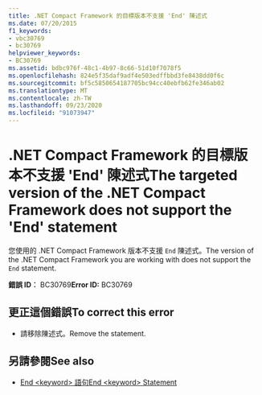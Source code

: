 ```yaml
---
title: .NET Compact Framework 的目標版本不支援 'End' 陳述式
ms.date: 07/20/2015
f1_keywords:
- vbc30769
- bc30769
helpviewer_keywords:
- BC30769
ms.assetid: bdbc976f-48c1-4b97-8c66-51d10f7078f5
ms.openlocfilehash: 824e5f35daf9adf4e503edffbbd3fe8438dd0f6c
ms.sourcegitcommit: bf5c5850654187705bc94cc40ebfb62fe346ab02
ms.translationtype: MT
ms.contentlocale: zh-TW
ms.lasthandoff: 09/23/2020
ms.locfileid: "91073947"
---
```

# <a name="the-targeted-version-of-the-net-compact-framework-does-not-support-the-end-statement"></a><span data-ttu-id="19a1f-102">.NET Compact Framework 的目標版本不支援 'End' 陳述式</span><span class="sxs-lookup"><span data-stu-id="19a1f-102">The targeted version of the .NET Compact Framework does not support the 'End' statement</span></span>

<span data-ttu-id="19a1f-103">您使用的 .NET Compact Framework 版本不支援 `End` 陳述式。</span><span class="sxs-lookup"><span data-stu-id="19a1f-103">The version of the .NET Compact Framework you are working with does not support the `End` statement.</span></span>  
  
 <span data-ttu-id="19a1f-104">**錯誤 ID︰** BC30769</span><span class="sxs-lookup"><span data-stu-id="19a1f-104">**Error ID:** BC30769</span></span>  
  
## <a name="to-correct-this-error"></a><span data-ttu-id="19a1f-105">更正這個錯誤</span><span class="sxs-lookup"><span data-stu-id="19a1f-105">To correct this error</span></span>  
  
- <span data-ttu-id="19a1f-106">請移除陳述式。</span><span class="sxs-lookup"><span data-stu-id="19a1f-106">Remove the statement.</span></span>  
  
## <a name="see-also"></a><span data-ttu-id="19a1f-107">另請參閱</span><span class="sxs-lookup"><span data-stu-id="19a1f-107">See also</span></span>

- [<span data-ttu-id="19a1f-108">End \<keyword> 語句</span><span class="sxs-lookup"><span data-stu-id="19a1f-108">End \<keyword> Statement</span></span>](../language-reference/statements/end-keyword-statement.md)
